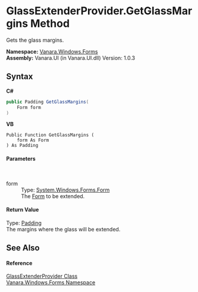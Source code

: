# GlassExtenderProvider.GetGlassMargins Method 
 

Gets the glass margins.

**Namespace:**&nbsp;<a href="c580cf52-4028-70db-28d0-f9b1abc03861">Vanara.Windows.Forms</a><br />**Assembly:**&nbsp;Vanara.UI (in Vanara.UI.dll) Version: 1.0.3

## Syntax

**C#**<br />
``` C#
public Padding GetGlassMargins(
	Form form
)
```

**VB**<br />
``` VB
Public Function GetGlassMargins ( 
	form As Form
) As Padding
```


#### Parameters
&nbsp;<dl><dt>form</dt><dd>Type: <a href="http://msdn2.microsoft.com/en-us/library/w4bcxb43" target="_blank">System.Windows.Forms.Form</a><br />The <a href="http://msdn2.microsoft.com/en-us/library/w4bcxb43" target="_blank">Form</a> to be extended.</dd></dl>

#### Return Value
Type: <a href="http://msdn2.microsoft.com/en-us/library/z15fk45c" target="_blank">Padding</a><br />The margins where the glass will be extended.

## See Also


#### Reference
<a href="5e30927d-4335-44d2-ea6c-cf30d9eb12ea">GlassExtenderProvider Class</a><br /><a href="c580cf52-4028-70db-28d0-f9b1abc03861">Vanara.Windows.Forms Namespace</a><br />